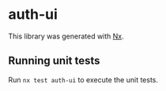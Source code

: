 # auth-ui

This library was generated with [Nx](https://nx.dev).

## Running unit tests

Run `nx test auth-ui` to execute the unit tests.
